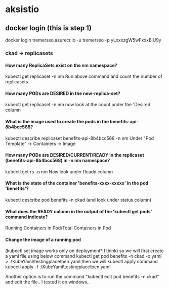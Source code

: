 # aksistio

## docker login (this is step 1)
docker login tremersso.azurecr.io -u tremersso -p yLxxxzgW5wFxxxBlU9y

### ckad -> replicasets
#### How many ReplicaSets exist on the nm namespace?
kubectl get replicaset -n nm
Run above command and count the number of replicasets.

#### How many PODs are DESIRED in the new-replica-set?
kubectl get replicaset -n nm
now look at the count under the 'Desired' column

#### What is the image used to create the pods in the benefits-api-8b4bcc568?
kubectl describe replicaset benefits-api-8b4bcc568 -n nm
Under "Pod Template" -> Containers -> Image

#### How many PODs are DESIRED/CURRENT/READY in the replicaset (benefits-api-8b4bcc568) in -n nm namespace?
kubectl get rs -n nm 
Now look under Ready column

#### What is the state of the container 'benefits-xxxx-xxxxx' in the pod 'benefits'?
kubectl describe pod benefits -n ckad (and look under status column)

#### What does the READY column in the output of the 'kubectl get pods' command indicate?
Running Containers in Pod/Total Containers in Pod

#### Change the image of a running pod
(kubectl set image works only on deployment* I think)
so we will first create a yaml file using below command
kubectl get pod benefits -n ckad -o yaml > .\KubeYaml\testingplace\ben.yaml
then we will kubectl apply command
kubectl apply -f .\KubeYaml\testingplace\ben.yaml

Another option is to run the command "kubectl edit pod benefits -n ckad" and edit the file.. I tested it on windows..












